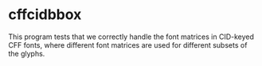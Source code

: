 cffcidbbox
==========

This program tests that we correctly handle the font matrices in
CID-keyed CFF fonts, where different font matrices are used for different
subsets of the glyphs.

